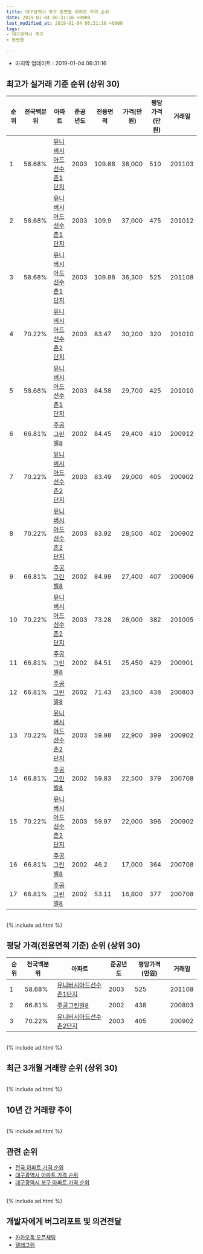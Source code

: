 ```yaml
---
title: 대구광역시 북구 동변동 아파트 가격 순위
date: 2019-01-04 06:31:16 +0900
last_modified_at: 2019-01-04 06:31:16 +0900
tags:
- 대구광역시 북구
- 동변동

---
```


* 마지막 업데이트 : 2019-01-04 06:31:16

## 최고가 실거래 기준 순위 (상위 30)


|순위|전국백분위|아파트|준공년도|전용면적|가격(만원)|평당가격(만원)|거래일|
|---|---|---|---|---|---|---|---|
|1|58.68%|[유니버시아드선수촌1단지](https://search.naver.com/search.naver?query=%EB%8C%80%EA%B5%AC%EA%B4%91%EC%97%AD%EC%8B%9C+%EB%B6%81%EA%B5%AC+%EB%8F%99%EB%B3%80%EB%8F%99+%EC%9C%A0%EB%8B%88%EB%B2%84%EC%8B%9C%EC%95%84%EB%93%9C%EC%84%A0%EC%88%98%EC%B4%8C1%EB%8B%A8%EC%A7%80)|2003|109.88|38,000|510|201103|
|2|58.68%|[유니버시아드선수촌1단지](https://search.naver.com/search.naver?query=%EB%8C%80%EA%B5%AC%EA%B4%91%EC%97%AD%EC%8B%9C+%EB%B6%81%EA%B5%AC+%EB%8F%99%EB%B3%80%EB%8F%99+%EC%9C%A0%EB%8B%88%EB%B2%84%EC%8B%9C%EC%95%84%EB%93%9C%EC%84%A0%EC%88%98%EC%B4%8C1%EB%8B%A8%EC%A7%80)|2003|109.9|37,000|475|201012|
|3|58.68%|[유니버시아드선수촌1단지](https://search.naver.com/search.naver?query=%EB%8C%80%EA%B5%AC%EA%B4%91%EC%97%AD%EC%8B%9C+%EB%B6%81%EA%B5%AC+%EB%8F%99%EB%B3%80%EB%8F%99+%EC%9C%A0%EB%8B%88%EB%B2%84%EC%8B%9C%EC%95%84%EB%93%9C%EC%84%A0%EC%88%98%EC%B4%8C1%EB%8B%A8%EC%A7%80)|2003|109.88|36,300|525|201108|
|4|70.22%|[유니버시아드선수촌2단지](https://search.naver.com/search.naver?query=%EB%8C%80%EA%B5%AC%EA%B4%91%EC%97%AD%EC%8B%9C+%EB%B6%81%EA%B5%AC+%EB%8F%99%EB%B3%80%EB%8F%99+%EC%9C%A0%EB%8B%88%EB%B2%84%EC%8B%9C%EC%95%84%EB%93%9C%EC%84%A0%EC%88%98%EC%B4%8C2%EB%8B%A8%EC%A7%80)|2003|83.47|30,200|320|201010|
|5|58.68%|[유니버시아드선수촌1단지](https://search.naver.com/search.naver?query=%EB%8C%80%EA%B5%AC%EA%B4%91%EC%97%AD%EC%8B%9C+%EB%B6%81%EA%B5%AC+%EB%8F%99%EB%B3%80%EB%8F%99+%EC%9C%A0%EB%8B%88%EB%B2%84%EC%8B%9C%EC%95%84%EB%93%9C%EC%84%A0%EC%88%98%EC%B4%8C1%EB%8B%A8%EC%A7%80)|2003|84.58|29,700|425|201010|
|6|66.81%|[주공그린빌8](https://search.naver.com/search.naver?query=%EB%8C%80%EA%B5%AC%EA%B4%91%EC%97%AD%EC%8B%9C+%EB%B6%81%EA%B5%AC+%EB%8F%99%EB%B3%80%EB%8F%99+%EC%A3%BC%EA%B3%B5%EA%B7%B8%EB%A6%B0%EB%B9%8C8)|2002|84.45|29,400|410|200912|
|7|70.22%|[유니버시아드선수촌2단지](https://search.naver.com/search.naver?query=%EB%8C%80%EA%B5%AC%EA%B4%91%EC%97%AD%EC%8B%9C+%EB%B6%81%EA%B5%AC+%EB%8F%99%EB%B3%80%EB%8F%99+%EC%9C%A0%EB%8B%88%EB%B2%84%EC%8B%9C%EC%95%84%EB%93%9C%EC%84%A0%EC%88%98%EC%B4%8C2%EB%8B%A8%EC%A7%80)|2003|83.49|29,000|405|200902|
|8|70.22%|[유니버시아드선수촌2단지](https://search.naver.com/search.naver?query=%EB%8C%80%EA%B5%AC%EA%B4%91%EC%97%AD%EC%8B%9C+%EB%B6%81%EA%B5%AC+%EB%8F%99%EB%B3%80%EB%8F%99+%EC%9C%A0%EB%8B%88%EB%B2%84%EC%8B%9C%EC%95%84%EB%93%9C%EC%84%A0%EC%88%98%EC%B4%8C2%EB%8B%A8%EC%A7%80)|2003|83.92|28,500|402|200902|
|9|66.81%|[주공그린빌8](https://search.naver.com/search.naver?query=%EB%8C%80%EA%B5%AC%EA%B4%91%EC%97%AD%EC%8B%9C+%EB%B6%81%EA%B5%AC+%EB%8F%99%EB%B3%80%EB%8F%99+%EC%A3%BC%EA%B3%B5%EA%B7%B8%EB%A6%B0%EB%B9%8C8)|2002|84.99|27,400|407|200906|
|10|70.22%|[유니버시아드선수촌2단지](https://search.naver.com/search.naver?query=%EB%8C%80%EA%B5%AC%EA%B4%91%EC%97%AD%EC%8B%9C+%EB%B6%81%EA%B5%AC+%EB%8F%99%EB%B3%80%EB%8F%99+%EC%9C%A0%EB%8B%88%EB%B2%84%EC%8B%9C%EC%95%84%EB%93%9C%EC%84%A0%EC%88%98%EC%B4%8C2%EB%8B%A8%EC%A7%80)|2003|73.28|26,000|382|201005|
|11|66.81%|[주공그린빌8](https://search.naver.com/search.naver?query=%EB%8C%80%EA%B5%AC%EA%B4%91%EC%97%AD%EC%8B%9C+%EB%B6%81%EA%B5%AC+%EB%8F%99%EB%B3%80%EB%8F%99+%EC%A3%BC%EA%B3%B5%EA%B7%B8%EB%A6%B0%EB%B9%8C8)|2002|84.51|25,450|429|200901|
|12|66.81%|[주공그린빌8](https://search.naver.com/search.naver?query=%EB%8C%80%EA%B5%AC%EA%B4%91%EC%97%AD%EC%8B%9C+%EB%B6%81%EA%B5%AC+%EB%8F%99%EB%B3%80%EB%8F%99+%EC%A3%BC%EA%B3%B5%EA%B7%B8%EB%A6%B0%EB%B9%8C8)|2002|71.43|23,500|438|200803|
|13|70.22%|[유니버시아드선수촌2단지](https://search.naver.com/search.naver?query=%EB%8C%80%EA%B5%AC%EA%B4%91%EC%97%AD%EC%8B%9C+%EB%B6%81%EA%B5%AC+%EB%8F%99%EB%B3%80%EB%8F%99+%EC%9C%A0%EB%8B%88%EB%B2%84%EC%8B%9C%EC%95%84%EB%93%9C%EC%84%A0%EC%88%98%EC%B4%8C2%EB%8B%A8%EC%A7%80)|2003|59.98|22,900|399|200902|
|14|66.81%|[주공그린빌8](https://search.naver.com/search.naver?query=%EB%8C%80%EA%B5%AC%EA%B4%91%EC%97%AD%EC%8B%9C+%EB%B6%81%EA%B5%AC+%EB%8F%99%EB%B3%80%EB%8F%99+%EC%A3%BC%EA%B3%B5%EA%B7%B8%EB%A6%B0%EB%B9%8C8)|2002|59.83|22,500|379|200708|
|15|70.22%|[유니버시아드선수촌2단지](https://search.naver.com/search.naver?query=%EB%8C%80%EA%B5%AC%EA%B4%91%EC%97%AD%EC%8B%9C+%EB%B6%81%EA%B5%AC+%EB%8F%99%EB%B3%80%EB%8F%99+%EC%9C%A0%EB%8B%88%EB%B2%84%EC%8B%9C%EC%95%84%EB%93%9C%EC%84%A0%EC%88%98%EC%B4%8C2%EB%8B%A8%EC%A7%80)|2003|59.97|22,000|396|200902|
|16|66.81%|[주공그린빌8](https://search.naver.com/search.naver?query=%EB%8C%80%EA%B5%AC%EA%B4%91%EC%97%AD%EC%8B%9C+%EB%B6%81%EA%B5%AC+%EB%8F%99%EB%B3%80%EB%8F%99+%EC%A3%BC%EA%B3%B5%EA%B7%B8%EB%A6%B0%EB%B9%8C8)|2002|46.2|17,000|364|200708|
|17|66.81%|[주공그린빌8](https://search.naver.com/search.naver?query=%EB%8C%80%EA%B5%AC%EA%B4%91%EC%97%AD%EC%8B%9C+%EB%B6%81%EA%B5%AC+%EB%8F%99%EB%B3%80%EB%8F%99+%EC%A3%BC%EA%B3%B5%EA%B7%B8%EB%A6%B0%EB%B9%8C8)|2002|53.11|16,800|377|200708|


<br>
{% include ad.html %}
<br>

## 평당 가격(전용면적 기준) 순위 (상위 30)


|순위|전국백분위|아파트|준공년도|평당가격(만원)|거래일|
|---|---|---|---|---|---|
|1|58.68%|[유니버시아드선수촌1단지](https://search.naver.com/search.naver?query=%EB%8C%80%EA%B5%AC%EA%B4%91%EC%97%AD%EC%8B%9C+%EB%B6%81%EA%B5%AC+%EB%8F%99%EB%B3%80%EB%8F%99+%EC%9C%A0%EB%8B%88%EB%B2%84%EC%8B%9C%EC%95%84%EB%93%9C%EC%84%A0%EC%88%98%EC%B4%8C1%EB%8B%A8%EC%A7%80)|2003|525|201108|
|2|66.81%|[주공그린빌8](https://search.naver.com/search.naver?query=%EB%8C%80%EA%B5%AC%EA%B4%91%EC%97%AD%EC%8B%9C+%EB%B6%81%EA%B5%AC+%EB%8F%99%EB%B3%80%EB%8F%99+%EC%A3%BC%EA%B3%B5%EA%B7%B8%EB%A6%B0%EB%B9%8C8)|2002|438|200803|
|3|70.22%|[유니버시아드선수촌2단지](https://search.naver.com/search.naver?query=%EB%8C%80%EA%B5%AC%EA%B4%91%EC%97%AD%EC%8B%9C+%EB%B6%81%EA%B5%AC+%EB%8F%99%EB%B3%80%EB%8F%99+%EC%9C%A0%EB%8B%88%EB%B2%84%EC%8B%9C%EC%95%84%EB%93%9C%EC%84%A0%EC%88%98%EC%B4%8C2%EB%8B%A8%EC%A7%80)|2003|405|200902|


<br>
{% include ad.html %}
<br>

## 최근 3개월 거래량 순위 (상위 30)


<div style="width:100%;">
    <canvas id="deal_count_ranking" height="250"></canvas>
</div>


<script>
new Chart(document.getElementById("deal_count_ranking"), {
    type: 'horizontalBar',
    data: {
        labels: ['유니버시아드선수촌2단지', '주공그린빌8', '유니버시아드선수촌1단지'],
        datasets: [{
            label: '실거래 수',
            data: [7, 6, 2],
            borderColor: "rgba(255, 0, 128, 1)",
            backgroundColor: "rgba(255, 0, 128, 0.5)",
            fill: false,
        }]
    },
    options: {
        responsive: true,
        title: {
            display: true,
            text: '최근 3개월 거래량 순위'
        },
        tooltips: {
            mode: 'index',
            intersect: false,
            callbacks: {
                title: function(tooltipItems, data) {
                    return "실거래 수:";
                },
                label: function(tooltipItem, data) {
                    return data.labels[tooltipItem.index] + ": " + tooltipItem.xLabel;
                }
            }
        },
        hover: {
            mode: 'nearest',
            intersect: true
        },
        scales: {
            xAxes: [{
                display: true,
                scaleLabel: {
                    display: true,
                    labelString: '실거래 수'
                },
                ticks: {
                    suggestedMin: 0,
                }
            }],
            yAxes: [{
                display: true,
                ticks: {
                    autoSkip: false,
                    callback: function(value, index, values) {
                        if (value.length > 15)
                            return value.substr(0, 13) + "...";
                        else
                            return value;
                    }
                },
                scaleLabel: {
                    display: false,
                }
            }]
        }
    }
});

</script>


<br>
{% include ad.html %}
<br>

## 10년 간 거래량 추이


<div style="width:100%;">
    <canvas id="deal_progress" height="250"></canvas>
</div>

<script>
new Chart(document.getElementById("deal_progress"), {
    type: 'line',
    data: {
        labels: ['200901','200902','200903','200904','200905','200906','200907','200908','200909','200910','200911','200912','201001','201002','201003','201004','201005','201006','201007','201008','201009','201010','201011','201012','201101','201102','201103','201104','201105','201106','201107','201108','201109','201110','201111','201112','201201','201202','201203','201204','201205','201206','201207','201208','201209','201210','201211','201212','201301','201302','201303','201304','201305','201306','201307','201308','201309','201310','201311','201312','201401','201402','201403','201404','201405','201406','201407','201408','201409','201410','201411','201412','201501','201502','201503','201504','201505','201506','201507','201508','201509','201510','201511','201512','201601','201602','201603','201604','201605','201606','201607','201608','201609','201610','201611','201612','201701','201702','201703','201704','201705','201706','201707','201708','201709','201710','201711','201712','201801','201802','201803','201804','201805','201806','201807','201808','201809','201810','201811','201812','201901'],
        datasets: [{
            label: '실거래 수',
            pointRadius: 1,
            data: [8, 383, 246, 64, 25, 24, 31, 58, 38, 13, 22, 30, 21, 21, 26, 15, 19, 22, 27, 15, 13, 40, 34, 29, 33, 33, 45, 38, 37, 14, 28, 32, 37, 33, 24, 36, 12, 32, 34, 37, 20, 16, 19, 19, 29, 29, 28, 27, 30, 31, 25, 44, 38, 42, 15, 17, 30, 22, 17, 21, 24, 9, 20, 15, 13, 24, 29, 32, 25, 31, 26, 19, 27, 19, 33, 22, 15, 22, 21, 21, 17, 8, 14, 7, 7, 13, 10, 18, 8, 7, 7, 8, 16, 14, 18, 9, 12, 20, 10, 11, 12, 9, 11, 20, 21, 14, 4, 11, 21, 8, 22, 11, 16, 15, 11, 11, 14, 10, 13, 2, 0],
            borderColor: "rgba(255, 201, 14, 1)",
            backgroundColor: "rgba(255, 201, 14, 0.5)",
            fill: true,
        }]
    },
    options: {
        responsive: true,
        title: {
            display: true,
            text: '10년간 거래량 추이'
        },
        tooltips: {
            mode: 'index',
            intersect: false,
        },
        hover: {
            mode: 'nearest',
            intersect: true
        },
        scales: {
            xAxes: [{
                display: true,
                scaleLabel: {
                    display: true,
                    labelString: '년/월'
                }
            }],
            yAxes: [{
                display: true,
                ticks: {
                    suggestedMin: 0,
                },
                scaleLabel: {
                    display: true,
                    labelString: '실거래 수'
                }
            }]
        }
    }
});

</script>


<br>
{% include ad.html %}
<br>

## 관련 순위

- [전국 아파트 가격 순위](https://inasie.github.io/apt-ranking/전국)
- [대구광역시 아파트 가격 순위](https://inasie.github.io/apt-ranking/대구광역시)
- [대구광역시 북구 아파트 가격 순위](https://inasie.github.io/apt-ranking/대구광역시-북구)


<br>
{% include ad.html %}
<br>

## 개발자에게 버그리포트 및 의견전달

- [카카오톡 오픈채팅](https://open.kakao.com/o/gLJUAP4)
- [텔레그램](https://t.me/inasie)

